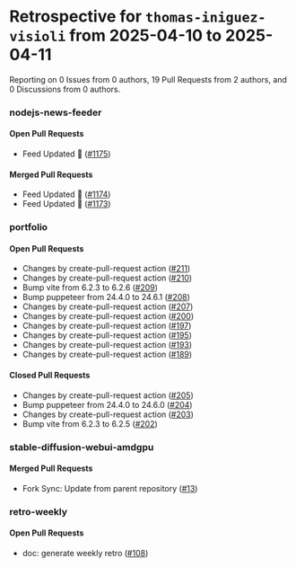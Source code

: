 # Retrospective for `thomas-iniguez-visioli` from 2025-04-10 to 2025-04-11

Reporting on 0 Issues from 0 authors, 19 Pull Requests from 2 authors, and 0 Discussions from 0 authors.


### nodejs-news-feeder

#### Open Pull Requests

- Feed Updated 🍿 ([#1175](https://github.com/thomas-iniguez-visioli/nodejs-news-feeder/pull/1175))

#### Merged Pull Requests

- Feed Updated 🍿 ([#1174](https://github.com/thomas-iniguez-visioli/nodejs-news-feeder/pull/1174))
- Feed Updated 🍿 ([#1173](https://github.com/thomas-iniguez-visioli/nodejs-news-feeder/pull/1173))

### portfolio

#### Open Pull Requests

- Changes by create-pull-request action ([#211](https://github.com/thomas-iniguez-visioli/portfolio/pull/211))
- Changes by create-pull-request action ([#210](https://github.com/thomas-iniguez-visioli/portfolio/pull/210))
- Bump vite from 6.2.3 to 6.2.6 ([#209](https://github.com/thomas-iniguez-visioli/portfolio/pull/209))
- Bump puppeteer from 24.4.0 to 24.6.1 ([#208](https://github.com/thomas-iniguez-visioli/portfolio/pull/208))
- Changes by create-pull-request action ([#207](https://github.com/thomas-iniguez-visioli/portfolio/pull/207))
- Changes by create-pull-request action ([#200](https://github.com/thomas-iniguez-visioli/portfolio/pull/200))
- Changes by create-pull-request action ([#197](https://github.com/thomas-iniguez-visioli/portfolio/pull/197))
- Changes by create-pull-request action ([#195](https://github.com/thomas-iniguez-visioli/portfolio/pull/195))
- Changes by create-pull-request action ([#193](https://github.com/thomas-iniguez-visioli/portfolio/pull/193))
- Changes by create-pull-request action ([#189](https://github.com/thomas-iniguez-visioli/portfolio/pull/189))

#### Closed Pull Requests

- Changes by create-pull-request action ([#205](https://github.com/thomas-iniguez-visioli/portfolio/pull/205))
- Bump puppeteer from 24.4.0 to 24.6.0 ([#204](https://github.com/thomas-iniguez-visioli/portfolio/pull/204))
- Changes by create-pull-request action ([#203](https://github.com/thomas-iniguez-visioli/portfolio/pull/203))
- Bump vite from 6.2.3 to 6.2.5 ([#202](https://github.com/thomas-iniguez-visioli/portfolio/pull/202))

### stable-diffusion-webui-amdgpu

#### Merged Pull Requests

- Fork Sync: Update from parent repository ([#13](https://github.com/thomas-iniguez-visioli/stable-diffusion-webui-amdgpu/pull/13))

### retro-weekly

#### Open Pull Requests

- doc: generate weekly retro ([#108](https://github.com/thomas-iniguez-visioli/retro-weekly/pull/108))
